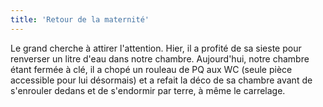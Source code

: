 ```yaml
---
title: 'Retour de la maternité'
---
```


Le grand cherche à attirer l'attention. Hier, il a profité de sa sieste pour renverser un litre d'eau dans notre chambre. Aujourd'hui, notre chambre étant fermée à clé, il a chopé un rouleau de PQ aux WC (seule pièce accessible pour lui désormais) et a refait la déco de sa chambre avant de s'enrouler dedans et de s'endormir par terre, à même le carrelage.
